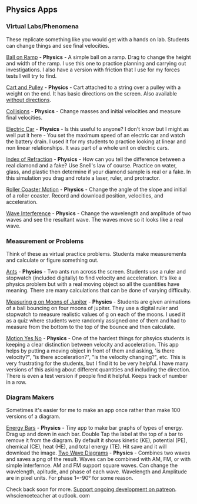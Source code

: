 ## Physics Apps

### Virtual Labs/Phenomena
These replicate something like you would get with a hands on lab. Students can change things and see final velocities. 

[Ball on Ramp](/ballramp/) - **Physics** - A simple ball on a ramp. Drag to change the height and width of the ramp. I use this one to practice planning and carrying out investigations. I also have a version with friction that I use for my forces tests I will try to find. 

[Cart and Pulley](/cartpulley/) - **Physics** - Cart attached to a string over a pulley with a weight on the end. It has basic directions on the screen. Also available  [without directions](/cartpulleynodirections).

[Collisions](/collisions/) - **Physics** - Change masses and initial velocities and measure final velocities.

[Electric Car](/electriccar/) - **Physics** - Is this useful to anyone? I don't know but I might as well put it here - You set the maximum speed of an electric car and watch the battery drain. I used it for my students to practice looking at linear and non linear relationships. It was part of a whole unit on electric cars. 

[Index of Refraction](/ior/) - **Physics** - How can you tell the difference between a real diamond and a fake? Use Snell's law of course. Practice on water, glass, and plastic then determine if your diamond sample is real or a fake. In this simulation you drag and rotate a laser, ruler, and protractor. 

[Roller Coaster Motion](/rollercoastermotion/) - **Physics** - Change the angle of the slope and initial of a roller coaster. Record and download position, velocities, and acceleration.

[Wave Interference](/waveinterference/) - **Physics** - Change the wavelength and amplitude of two waves and see the resultant wave. The waves move so it looks like a real wave. 


### Measurement or Problems
Think of these as virtual practice problems. Students make measurements and calculate or figure something out. 

[Ants](/ants) - **Physics** - Two ants run across the screen. Students use a ruler and stopwatch (included digitally) to find velocity and acceleration. It's like a physics problem but with a real moving object so all the quantities have meaning. There are many calculations that can be done of varying difficulty.

[Measuring g on Moons of Jupiter](/gonmoons/) - **Physics** - Students are given animations of a ball bouncing on four moons of jupiter. They use a digital ruler and stopwatch to measure realistic values of g on each of the moons. I used it as a quiz where students were randomly assigned one of them and had to measure from the bottom to the top of the bounce and then calculate. 

[Motion Yes No](/motionyn/) - **Physics** - One of the hardest things for phsyics students is keeping a clear distinction between velocity and acceleration. This app helps by putting a moving object in front of them and asking, 'is there velocity?", "is there acceleration?", "is the velocity changing?", etc. This is very frustrating for the students, but I find it to be very helpful. I have many versions of this asking about different quantities and including the direction. There is even a test version if people find it helpful. Keeps track of number in a row.

### Diagram Makers
Sometimes it's easier for me to make an app once rather than make 100 versions of a diagram.

[Energy Bars](/energybars/) - **Physics** - Tiny app to make bar graphs of types of energy. Drag up and down in each bar. Double Tap the label at the top of a bar to remove it from the diagram. By default it shows kinetic (KE), potential (PE), chemical (CE), heat (HE), and total energy (TE). Hit save and it will download the image.
[Two Wave Diagrams](/twowavediagrams/) - **Physics** - Combines two waves and saves a png of the result. Waves can be combined with AM, FM, or with simple interfernce. AM and FM support square waves. Can change the wavelength, aplitude, and phase of each wave. Wavelength and Amplitude are in pixel units. For phase 1=-90° for some reason.


Check back soon for more. [Support ongoing development on patreon](https://www.patreon.com/whscienceteacher). whscienceteacher at outlook. com
